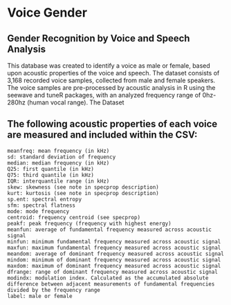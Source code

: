 # Voice Gender

## Gender Recognition by Voice and Speech Analysis

This database was created to identify a voice as male or female, based upon acoustic properties of the voice and speech. The dataset consists of 3,168 recorded voice samples, collected from male and female speakers. The voice samples are pre-processed by acoustic analysis in R using the seewave and tuneR packages, with an analyzed frequency range of 0hz-280hz (human vocal range).
The Dataset

## The following acoustic properties of each voice are measured and included within the CSV:

    meanfreq: mean frequency (in kHz)
    sd: standard deviation of frequency
    median: median frequency (in kHz)
    Q25: first quantile (in kHz)
    Q75: third quantile (in kHz)
    IQR: interquantile range (in kHz)
    skew: skewness (see note in specprop description)
    kurt: kurtosis (see note in specprop description)
    sp.ent: spectral entropy
    sfm: spectral flatness
    mode: mode frequency
    centroid: frequency centroid (see specprop)
    peakf: peak frequency (frequency with highest energy)
    meanfun: average of fundamental frequency measured across acoustic signal
    minfun: minimum fundamental frequency measured across acoustic signal
    maxfun: maximum fundamental frequency measured across acoustic signal
    meandom: average of dominant frequency measured across acoustic signal
    mindom: minimum of dominant frequency measured across acoustic signal
    maxdom: maximum of dominant frequency measured across acoustic signal
    dfrange: range of dominant frequency measured across acoustic signal
    modindx: modulation index. Calculated as the accumulated absolute difference between adjacent measurements of fundamental frequencies divided by the frequency range
    label: male or female

